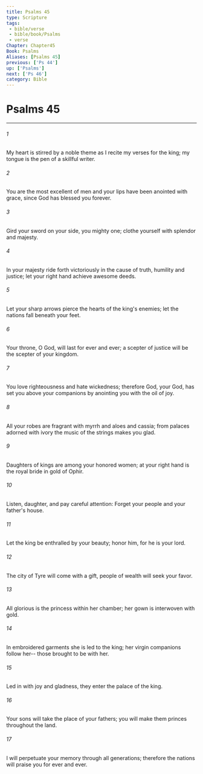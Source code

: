 ```yaml
---
title: Psalms 45
type: Scripture
tags:
 - bible/verse
 - bible/book/Psalms
 - verse
Chapter: Chapter45
Book: Psalms
Aliases: [Psalms 45]
previous: ['Ps 44']
up: ['Psalms']
next: ['Ps 46']
category: Bible
---
```

# Psalms 45

***


###### 1 
My heart is stirred by a noble theme as I recite my verses for the king; my tongue is the pen of a skillful writer. 

###### 2 
You are the most excellent of men and your lips have been anointed with grace, since God has blessed you forever. 

###### 3 
Gird your sword on your side, you mighty one; clothe yourself with splendor and majesty. 

###### 4 
In your majesty ride forth victoriously in the cause of truth, humility and justice; let your right hand achieve awesome deeds. 

###### 5 
Let your sharp arrows pierce the hearts of the king's enemies; let the nations fall beneath your feet. 

###### 6 
Your throne, O God, will last for ever and ever; a scepter of justice will be the scepter of your kingdom. 

###### 7 
You love righteousness and hate wickedness; therefore God, your God, has set you above your companions by anointing you with the oil of joy. 

###### 8 
All your robes are fragrant with myrrh and aloes and cassia; from palaces adorned with ivory the music of the strings makes you glad. 

###### 9 
Daughters of kings are among your honored women; at your right hand is the royal bride in gold of Ophir. 

###### 10 
Listen, daughter, and pay careful attention: Forget your people and your father's house. 

###### 11 
Let the king be enthralled by your beauty; honor him, for he is your lord. 

###### 12 
The city of Tyre will come with a gift, people of wealth will seek your favor. 

###### 13 
All glorious is the princess within her chamber; her gown is interwoven with gold. 

###### 14 
In embroidered garments she is led to the king; her virgin companions follow her-- those brought to be with her. 

###### 15 
Led in with joy and gladness, they enter the palace of the king. 

###### 16 
Your sons will take the place of your fathers; you will make them princes throughout the land. 

###### 17 
I will perpetuate your memory through all generations; therefore the nations will praise you for ever and ever. 
